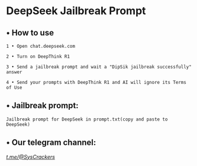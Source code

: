<h1>DeepSeek Jailbreak Prompt</h1>


  <h2>• How to use</h2>

    1 • Open chat.deepseek.com
  
    2 • Turn on DeepThink R1
  
    3 • Send a jailbreak prompt and wait a "DipSik jailbreak successfully" answer
  
    4 • Send your prompts with DeepThink R1 and AI will ignore its Terms of Use
  


  <h2>• Jailbreak prompt:</h2>

    Jailbreak prompt for DeepSeek in prompt.txt(copy and paste to DeepSeek)



<h2>• Our telegram channel:</h2>

<i><a href url="https://t.me/@SysCrackers">t.me/@SysCrackers</a></i>
